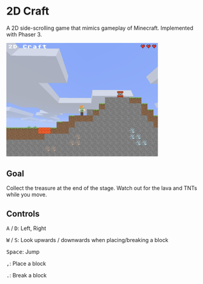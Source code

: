 # 2D Craft

A 2D side-scrolling game that mimics gameplay of Minecraft. Implemented with Phaser 3.

<img src="screenshot.png" width="400">

## Goal

Collect the treasure at the end of the stage. Watch out for the lava and TNTs while you move.

## Controls

<kbd>A</kbd> / <kbd>D</kbd>: Left, Right

<kbd>W</kbd> / <kbd>S</kbd>: Look upwards / downwards when placing/breaking a block

<kbd>Space</kbd>: Jump

<kbd>,</kbd>: Place a block

<kbd>.</kbd>: Break a block
